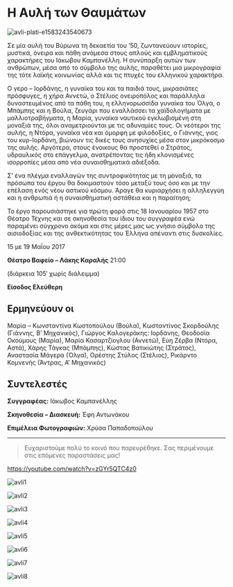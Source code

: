 # Η Αυλή των Θαυμάτων

![avli-plati-e1583243540673](https://github.com/theatrikiopa/theatrikiopa.eu/assets/16403754/8a7d4396-c3bd-41e4-88d3-f98fab27433d)

Σε μία αυλή του Βύρωνα τη δεκαετία του ’50, ζωντανεύουν ιστορίες, μυστικά, όνειρα και πάθη ανάμεσα στους απλούς και εμβληματικούς χαρακτήρες του Ιάκωβου Καμπανέλλη. Η συνύπαρξη αυτών των ανθρώπων, μέσα από το σύμβολο της αυλής, παραθέτει μια μικρογραφία της τότε λαϊκής κοινωνίας αλλά και τις πτυχές του ελληνικού χαρακτήρα.

O γερο – Ιορδάνης, η γυναίκα του και τα παιδιά τους, μικρασιάτες πρόσφυγες, η χήρα Αννετώ, ο Στέλιος ονειροπόλος και παράλληλα δυναστευμένος από τα πάθη του, η ελληνορωσσίδα γυναίκα του Όλγα, ο Μπάμπης και η Βούλα, ζευγάρι που εναλλάσσει τα χαϊδολογήματα με μαλλιοτραβήγματα, η Μαρία, γυναίκα ναυτικού εγκλωβισμένη στη μοναξιά της, όλοι αναμετριούνται με τις αδυναμίες τους. Οι νεότεροι της αυλής, η Ντόρα, γυναίκα νέα και όμορφη με φιλοδοξίες, ο Γιάννης, γιος του κυρ-Ιορδάνη, βιώνουν τις δικές τους ανησυχίες μέσα στον μικρόκοσμο της αυλής. Αργότερα, στους ένοικους θα προστεθεί ο Στράτος, υδραυλικός στο επάγγελμα, ανατρέποντας τις ήδη κλονισμένες ισορροπίες μέσα από νέα συναισθηματικά αδιέξοδα.

Σ’ ένα πλέγμα εναλλαγών της συντροφικότητας με τη μοναξιά, τα πρόσωπα του έργου θα δοκιμαστούν τόσο μεταξύ τους όσο και με την επέλαση ενός νέου αστικού κόσμου. Άραγε θα κυριαρχήσει η αλληλεγγύη και η ανθρωπιά ή η συναισθηματική αστάθεια και η παραίτηση;

Το έργο παρουσιάστηκε για πρώτη φορά στις 18 Ιανουαρίου 1957 στο Θέατρο Τέχνης και σε σκηνοθεσία του ίδιου του συγγραφέα ενώ παραμένει σύγχρονο ακόμα και στις μέρες μας ως γνήσιο σύμβολο της αισιοδοξίας και της ανθεκτικότητας του Έλληνα απέναντι στις δυσκολίες.

15 με 19 Μαΐου 2017

**Θέατρο Βαφείο – Λάκης Καραλής** 21:00

(διάρκεια 105′ χωρίς διάλειμμα)

**Είσοδος Ελεύθερη**

## Ερμηνεύουν οι
Μαρία – Κωνσταντίνα Κωστοπούλου (Βούλα), Κωσταντίνος Σκορδούλης (Γιάννης, Β’ Μηχανικός), Γιώργος Καλογεράκης: Ιορδάνης, Θεοδοσία Οκούμους (Μαρία), Μαρία Κασαρτζίογλου (Αννετώ), Εύη Ζέρβα (Ντόρα, Αστά), Χάρης Τάγκας (Μπάμπης), Κώστας Βατικιώτης (Στράτος), Αναστασία Μάγερα (Όλγα), Ορέστης Στύλος (Στέλιος), Ρικάρντο Κομνενής (Άντρας, Α’ Μηχανικός)

## Συντελεστές
**Συγγραφέας:** Ιάκωβος Καμπανέλλης

**Σκηνοθεσία – Διασκευή:** Έφη Αντωνάκου

**Επιμέλεια Φωτογραφιών:** Χρύσα Παπαδοπούλου

***
> Ευχαριστούμε πολύ το κοινό που παρευρέθηκε.
> Σας περιμένουμε στις επόμενες παραστάσεις μας!

https://youtube.com/watch?v=zGYr5QTC4z0

![avli1](https://github.com/theatrikiopa/theatrikiopa.eu/assets/16403754/40feac35-2ebe-4896-829a-8ecb0493c686)

![avli2](https://github.com/theatrikiopa/theatrikiopa.eu/assets/16403754/09328b5f-d942-42a1-acc5-d34735e9c8ca)

![avli3](https://github.com/theatrikiopa/theatrikiopa.eu/assets/16403754/53c9035c-20df-4a3f-a8e5-04ae693da3be)

![avli4](https://github.com/theatrikiopa/theatrikiopa.eu/assets/16403754/e70dcf57-4607-4b83-b572-c4cbd2671425)

![avli5](https://github.com/theatrikiopa/theatrikiopa.eu/assets/16403754/d5bc20bd-a54c-45ee-ba4c-a54900c7b212)

![avli6](https://github.com/theatrikiopa/theatrikiopa.eu/assets/16403754/b4d0c2cd-1781-45f5-ab83-1bb2c38bccaf)

![avli7](https://github.com/theatrikiopa/theatrikiopa.eu/assets/16403754/337962ef-11e8-4040-a5de-6549c915be21)

![avli8](https://github.com/theatrikiopa/theatrikiopa.eu/assets/16403754/035c193a-462c-473a-9050-b6b1aebeff78)
